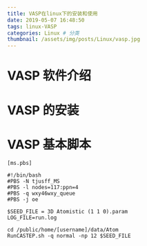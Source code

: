 ```yaml
---
title: VASP在linux下的安装和使用
date: 2019-05-07 16:48:50
tags: linux-VASP
categories: Linux # 分类
thumbnail: /assets/img/posts/Linux/vasp.jpg
---
```


# VASP 软件介绍

# VASP 的安装

# VASP 基本脚本

```shell
[ms.pbs]

#!/bin/bash
#PBS -N tjusff_MS
#PBS -l nodes=117:ppn=4
#PBS -q wxy46wxy_queue
#PBS -j oe

$SEED_FILE = 3D Atomistic (1 1 0).param
LOG_FILE=run.log

cd /public/home/[username]/data/Atom
RunCASTEP.sh -q normal -np 12 $SEED_FILE
```
